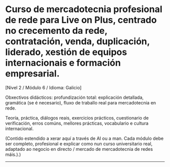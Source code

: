 # Curso de mercadotecnia profesional de rede para Live on Plus, centrado no crecemento da rede, contratación, venda, duplicación, liderado, xestión de equipos internacionais e formación empresarial.


[Nivel 2 / Módulo 6 / Idioma: Galicio]

Obxectivos didácticos: profundización total: explicación detallada, gramática (se é necesario), fluxo de traballo real para mercadotecnia en rede.

Teoría, práctica, diálogos reais, exercicios prácticos, cuestionario de verificación, erros comúns, mellores prácticas, vocabulario e cultura internacional.


(Contido estendido a xerar aquí a través de AI ou a man. Cada módulo debe ser completo, profesional e explicar como nun curso universitario real, adaptado ao negocio en directo / mercado de mercadotecnia de redes máis.).)

---